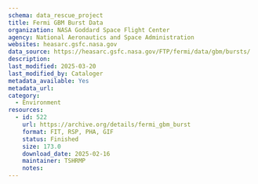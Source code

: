 ```yaml
---
schema: data_rescue_project 
title: Fermi GBM Burst Data
organization: NASA Goddard Space Flight Center
agency: National Aeronautics and Space Administration
websites: heasarc.gsfc.nasa.gov
data_source: https://heasarc.gsfc.nasa.gov/FTP/fermi/data/gbm/bursts/
description: 
last_modified: 2025-03-20
last_modified_by: Cataloger
metadata_available: Yes
metadata_url: 
category:
  - Environment
resources:
  - id: 522
    url: https://archive.org/details/fermi_gbm_burst
    format: FIT, RSP, PHA, GIF
    status: Finished
    size: 173.0
    download_date: 2025-02-16
    maintainer: TSHRMP
    notes: 
---
```

